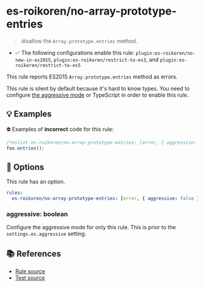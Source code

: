 # es-roikoren/no-array-prototype-entries
> disallow the `Array.prototype.entries` method.

- ✅ The following configurations enable this rule: `plugin:es-roikoren/no-new-in-es2015`, `plugin:es-roikoren/restrict-to-es3`, and `plugin:es-roikoren/restrict-to-es5`

This rule reports ES2015 `Array.prototype.entries` method as errors.

This rule is silent by default because it's hard to know types. You need to configure [the aggressive mode](../#the-aggressive-mode) or TypeScript in order to enable this rule.

## 💡 Examples

⛔ Examples of **incorrect** code for this rule:

```js
/*eslint es-roikoren/no-array-prototype-entries: [error, { aggressive: true }] */
foo.entries();
```

## 🔧 Options

This rule has an option.

```yml
rules:
  es-roikoren/no-array-prototype-entries: [error, { aggressive: false }]
```

### aggressive: boolean

Configure the aggressive mode for only this rule.
This is prior to the `settings.es.aggressive` setting.

## 📚 References

- [Rule source](https://github.com/roikoren755/eslint-plugin-es/blob/v0.0.7/src/rules/no-array-prototype-entries.ts)
- [Test source](https://github.com/roikoren755/eslint-plugin-es/blob/v0.0.7/tests/src/rules/no-array-prototype-entries.ts)
